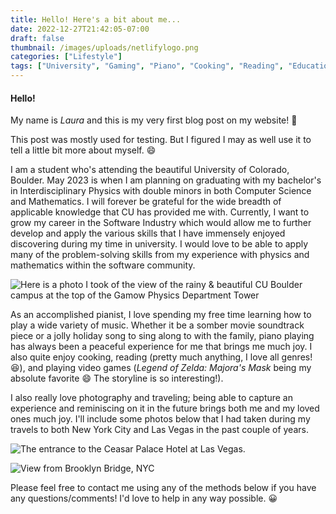 ```yaml
---
title: Hello! Here's a bit about me...
date: 2022-12-27T21:42:05-07:00
draft: false
thumbnail: /images/uploads/netlifylogo.png
categories: ["Lifestyle"]
tags: ["University", "Gaming", "Piano", "Cooking", "Reading", "Education", "Photography"]
---
```

#### Hello!

My name is *Laura* and this is my very first blog post on my website! :tada: 

T﻿his post was mostly used for testing. But I figured I may as well use it to tell a little bit more about myself. :smile:

I﻿ am a student who's attending the beautiful University of Colorado, Boulder. May 2023 is when I am planning on graduating with my bachelor's in Interdisciplinary Physics with double minors in both Computer Science and Mathematics. I will forever be grateful for the wide breadth of applicable knowledge that CU has provided me with. Currently, I want to grow my career in the Software Industry which would allow me to further develop and apply the various skills that I have immensely enjoyed discovering during my time in university. I would love to be able to apply many of the problem-solving skills from my experience with physics and mathematics within the software community.

![Here is a photo I took of the view of the rainy & beautiful CU Boulder campus at the top of the Gamow Physics Department Tower](/images/uploads/img_7244.jpeg "Here is a photo I took of the view of the rainy & beautiful CU Boulder campus at the top of the Gamow Physics Department Tower")

A﻿s an accomplished pianist, I love spending my free time learning how to play a wide variety of music. Whether it be a somber movie soundtrack piece or a jolly holiday song to sing along to with the family, piano playing has always been a peaceful experience for me that brings me much joy. I also quite enjoy cooking, reading (pretty much anything, I love all genres! :laughing:), and playing video games (*Legend of Zelda: Majora's Mask* being my absolute favorite :smile: The storyline is so interesting!).

I﻿ also really love photography and traveling; being able to capture an experience and reminiscing on it in the future brings both me and my loved ones much joy. I'll include some photos below that I had taken during my travels to both New York City and Las Vegas in the past couple of years. 

![The entrance to the Ceasar Palace Hotel at Las Vegas. ](/images/uploads/img_6685.jpeg "Ceasar Palace Entrance at Las Vegas")

![View from Brooklyn Bridge, NYC](/images/uploads/img_0762.jpeg "View from Brooklyn Bridge, NYC")

P﻿lease feel free to contact me using any of the methods below if you have any questions/comments! I'd love to help in any way possible. :grinning: